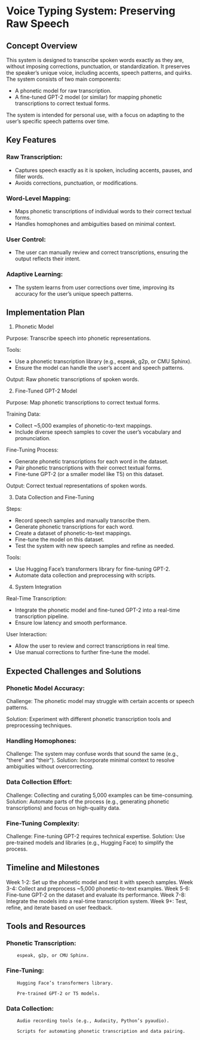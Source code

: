 # Voice Typing System: Preserving Raw Speech

## Concept Overview

This system is designed to transcribe spoken words exactly as they are, without imposing corrections, punctuation, or standardization. It preserves the speaker’s unique voice, including accents, speech patterns, and quirks. The system consists of two main components:
* A phonetic model for raw transcription.
* A fine-tuned GPT-2 model (or similar) for mapping phonetic transcriptions to correct textual forms.

The system is intended for personal use, with a focus on adapting to the user’s specific speech patterns over time.

## Key Features

### Raw Transcription:
* Captures speech exactly as it is spoken, including accents, pauses, and filler words.
* Avoids corrections, punctuation, or modifications.

### Word-Level Mapping:
* Maps phonetic transcriptions of individual words to their correct textual forms.
* Handles homophones and ambiguities based on minimal context.

### User Control:
* The user can manually review and correct transcriptions, ensuring the output reflects their intent.

### Adaptive Learning:

* The system learns from user corrections over time, improving its accuracy for the user’s unique speech patterns.

## Implementation Plan

1. Phonetic Model

Purpose: Transcribe speech into phonetic representations.

Tools:
* Use a phonetic transcription library (e.g., espeak, g2p, or CMU Sphinx).
* Ensure the model can handle the user’s accent and speech patterns.

Output: Raw phonetic transcriptions of spoken words.

2. Fine-Tuned GPT-2 Model

Purpose: Map phonetic transcriptions to correct textual forms.

Training Data:
* Collect ~5,000 examples of phonetic-to-text mappings.
* Include diverse speech samples to cover the user’s vocabulary and pronunciation.

Fine-Tuning Process:

* Generate phonetic transcriptions for each word in the dataset.
* Pair phonetic transcriptions with their correct textual forms.
* Fine-tune GPT-2 (or a smaller model like T5) on this dataset.

Output: Correct textual representations of spoken words.

3. Data Collection and Fine-Tuning

Steps:
* Record speech samples and manually transcribe them.
* Generate phonetic transcriptions for each word.
* Create a dataset of phonetic-to-text mappings.
* Fine-tune the model on this dataset.
* Test the system with new speech samples and refine as needed.

Tools:
* Use Hugging Face’s transformers library for fine-tuning GPT-2.
* Automate data collection and preprocessing with scripts.

4. System Integration

Real-Time Transcription:
* Integrate the phonetic model and fine-tuned GPT-2 into a real-time transcription pipeline.
* Ensure low latency and smooth performance.

User Interaction:
* Allow the user to review and correct transcriptions in real time.
* Use manual corrections to further fine-tune the model.

## Expected Challenges and Solutions

### Phonetic Model Accuracy:

Challenge: The phonetic model may struggle with certain accents or speech patterns.

Solution: Experiment with different phonetic transcription tools and preprocessing techniques.

### Handling Homophones:

Challenge: The system may confuse words that sound the same (e.g., "there" and "their").
Solution: Incorporate minimal context to resolve ambiguities without overcorrecting.

### Data Collection Effort:

Challenge: Collecting and curating 5,000 examples can be time-consuming.
Solution: Automate parts of the process (e.g., generating phonetic transcriptions) and focus on high-quality data.

### Fine-Tuning Complexity:

Challenge: Fine-tuning GPT-2 requires technical expertise.
Solution: Use pre-trained models and libraries (e.g., Hugging Face) to simplify the process.

## Timeline and Milestones
Week 1-2: Set up the phonetic model and test it with speech samples.
Week 3-4: Collect and preprocess ~5,000 phonetic-to-text examples.
Week 5-6: Fine-tune GPT-2 on the dataset and evaluate its performance.
Week 7-8: Integrate the models into a real-time transcription system.
Week 9+: Test, refine, and iterate based on user feedback.

##  Tools and Resources

### Phonetic Transcription:

        espeak, g2p, or CMU Sphinx.

### Fine-Tuning:

        Hugging Face’s transformers library.

        Pre-trained GPT-2 or T5 models.

### Data Collection:

        Audio recording tools (e.g., Audacity, Python’s pyaudio).

        Scripts for automating phonetic transcription and data pairing.
